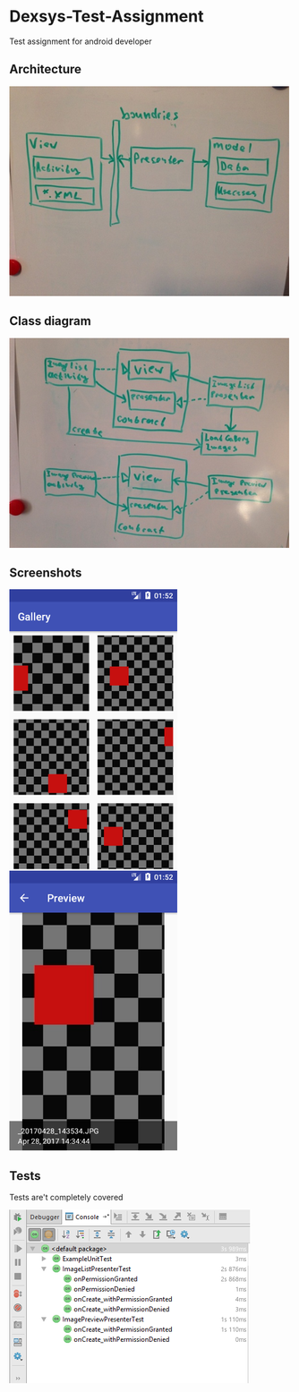# Dexsys-Test-Assignment
Test assignment for android developer

## Architecture
<img src="https://github.com/Anril/Dexsys-Test-Assignment/blob/master/readme/2017-05-02%2005-18-53.JPG" width ="500">

## Class diagram
<img src="https://github.com/Anril/Dexsys-Test-Assignment/blob/master/readme/2017-04-30%2018-38-05.JPG" width ="500">

## Screenshots
<img src="https://github.com/Anril/Dexsys-Test-Assignment/blob/master/screenshots/Screenshot_1493691574.png" width="300" > <img src="https://github.com/Anril/Dexsys-Test-Assignment/blob/master/screenshots/Screenshot_1493691579.png" width="300">

## Tests
Tests are't completely covered

![](https://github.com/Anril/Dexsys-Test-Assignment/blob/master/readme/2017-05-02_06-13-02.png)
